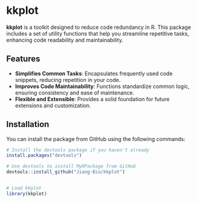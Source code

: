 # kkplot

**kkplot** is a toolkit designed to reduce code redundancy in R. This package includes a set of utility functions that help you streamline repetitive tasks, enhancing code readability and maintainability.

## Features

- **Simplifies Common Tasks**: Encapsulates frequently used code snippets, reducing repetition in your code.
- **Improves Code Maintainability**: Functions standardize common logic, ensuring consistency and ease of maintenance.
- **Flexible and Extensible**: Provides a solid foundation for future extensions and customization.

## Installation

You can install the package from GitHub using the following commands:

```r
# Install the devtools package if you haven't already
install.packages("devtools")

# Use devtools to install MyRPackage from GitHub
devtools::install_github("Jiang-Bio/kkplot")


# Load kkplot
library(kkplot)

